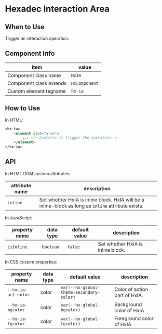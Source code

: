 # Hexadec Interaction Area

## When to Use

Trigger an interaction operation.

## Component Info

| item                    | value         |
| ----------------------- | ------------- |
| Component class name    | `HxIA`        |
| Component class extends | `HxComponent` |
| Custom element tagname  | `hx-ia`       |



## How to Use

In HTML:

```HTML
<hx-ia>
    <element slot="area">
        ... <!--Contents to trigger the operation-->
    </element>
</hx-ia>
```

 ## API

In HTML DOM custom attributes:

| attribute name | description                                                  |
| -------------- | ------------------------------------------------------------ |
| `inline`       | Set whether HxIA is inline block.  HxIA will be a inline-block as long as `inline` attribute exists. |

In JavaScript:

| property name | data type | default value | description |
| ------------- | ------------------------ | ----------- | ------------- |
| `isInline` | `boolean`                | `false` | Set whether HxIA is inline block. |

In CSS custom properties:

| property name       | data type | default value                              | description                   |
| ------------------- | --------- | ------------------------------------------ | ----------------------------- |
| `--hx-ia-act-color` | color     | ` var(--hx-global-theme-secondary-color) ` | Color of action part of HxIA. |
| `--hx-ia-bgcolor`   | color     | ` var(--hx-global-bgcolor) `               | Background color of HxIA.     |
| `--hx-ia-fgcolor`   | color     | ` var(--hx-global-fgcolor) `               | Foreground color of HxIA.     |